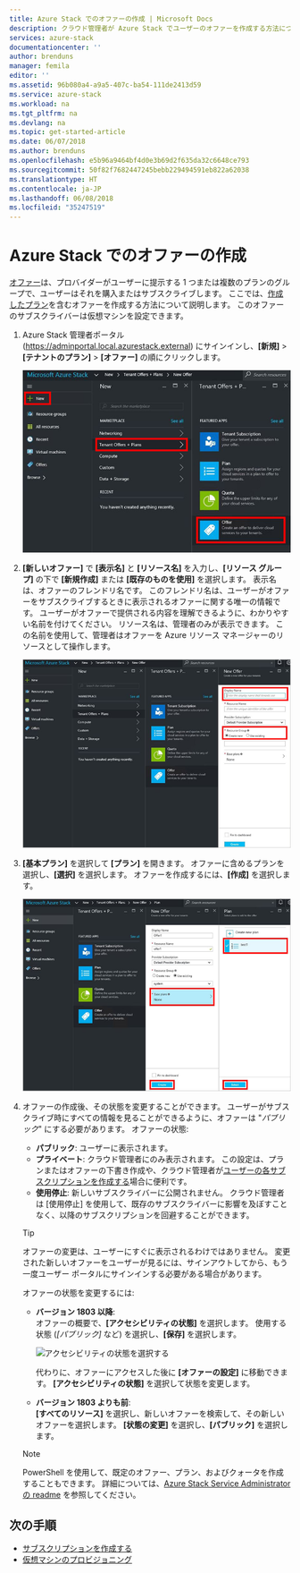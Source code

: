 ```yaml
---
title: Azure Stack でのオファーの作成 | Microsoft Docs
description: クラウド管理者が Azure Stack でユーザーのオファーを作成する方法について説明します。
services: azure-stack
documentationcenter: ''
author: brenduns
manager: femila
editor: ''
ms.assetid: 96b080a4-a9a5-407c-ba54-111de2413d59
ms.service: azure-stack
ms.workload: na
ms.tgt_pltfrm: na
ms.devlang: na
ms.topic: get-started-article
ms.date: 06/07/2018
ms.author: brenduns
ms.openlocfilehash: e5b96a9464bf4d0e3b69d2f635da32c6648ce793
ms.sourcegitcommit: 50f82f7682447245bebb229494591eb822a62038
ms.translationtype: HT
ms.contentlocale: ja-JP
ms.lasthandoff: 06/08/2018
ms.locfileid: "35247519"
---
```

# <a name="create-an-offer-in-azure-stack"></a>Azure Stack でのオファーの作成

[オファー](azure-stack-key-features.md)は、プロバイダーがユーザーに提示する 1 つまたは複数のプランのグループで、ユーザーはそれを購入またはサブスクライブします。 ここでは、[作成したプラン](azure-stack-create-plan.md)を含むオファーを作成する方法について説明します。 このオファーのサブスクライバーは仮想マシンを設定できます。

1. Azure Stack 管理者ポータル (https://adminportal.local.azurestack.external) にサインインし、**[新規]** > **[テナントのプラン]** > **[オファー]** の順にクリックします。

   ![オファーの作成](media/azure-stack-create-offer/image01.png)
  
2. **[新しいオファー]** で **[表示名]** と **[リソース名]** を入力し、**[リソース グループ]** の下で **[新規作成]** または **[既存のものを使用]** を選択します。 表示名は、オファーのフレンドリ名です。 このフレンドリ名は、ユーザーがオファーをサブスクライブするときに表示されるオファーに関する唯一の情報です。 ユーザーがオファーで提供される内容を理解できるように、わかりやすい名前を付けてください。 リソース名は、管理者のみが表示できます。 この名前を使用して、管理者はオファーを Azure リソース マネージャーのリソースとして操作します。

   ![新しいオファー](media/azure-stack-create-offer/image01a.png)
  
3. **[基本プラン]** を選択して **[プラン]** を開きます。 オファーに含めるプランを選択し、**[選択]** を選択します。 オファーを作成するには、**[作成]** を選択します。

   ![プランの選択](media/azure-stack-create-offer/image02.png)
  
4. オファーの作成後、その状態を変更することができます。 ユーザーがサブスクライブ時にすべての情報を見ることができるように、オファーは "*パブリック*" にする必要があります。 オファーの状態:

   - **パブリック**: ユーザーに表示されます。
   - **プライベート**: クラウド管理者にのみ表示されます。 この設定は、プランまたはオファーの下書き作成や、クラウド管理者が[ユーザーの各サブスクリプションを作成する](azure-stack-subscribe-plan-provision-vm.md#create-a-subscription-as-a-cloud-operator)場合に便利です。
   - **使用停止**: 新しいサブスクライバーに公開されません。 クラウド管理者は [使用停止] を使用して、既存のサブスクライバーに影響を及ぼすことなく、以降のサブスクリプションを回避することができます。

   > [!TIP]  
   > オファーの変更は、ユーザーにすぐに表示されるわけではありません。 変更された新しいオファーをユーザーが見るには、サインアウトしてから、もう一度ユーザー ポータルにサインインする必要がある場合があります。

   オファーの状態を変更するには:

   - **バージョン 1803 以降**:  
     オファーの概要で、**[アクセシビリティの状態]** を選択します。 使用する状態 (*[パブリック]* など) を選択し、**[保存]** を選択します。
 
     ![アクセシビリティの状態を選択する](media/azure-stack-create-offer/change-state.png)

     代わりに、オファーにアクセスした後に **[オファーの設定]** に移動できます。 **[アクセシビリティの状態]** を選択して状態を変更します。

   - **バージョン 1803 よりも前**:  
     **[すべてのリソース]** を選択し、新しいオファーを検索して、その新しいオファーを選択します。 **[状態の変更]** を選択し、**[パブリック]** を選択します。

   > [!NOTE]
   > PowerShell を使用して、既定のオファー、プラン、およびクォータを作成することもできます。 詳細については、[Azure Stack Service Administrator の readme](https://github.com/Azure/AzureStack-Tools/tree/master/ServiceAdmin) を参照してください。

## <a name="next-steps"></a>次の手順

- [サブスクリプションを作成する](azure-stack-subscribe-plan-provision-vm.md)
- [仮想マシンのプロビジョニング](azure-stack-provision-vm.md)
